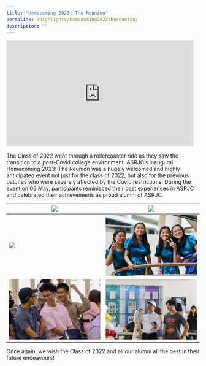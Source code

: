 ```yaml
---
title: "Homecoming 2023: The Reunion"
permalink: /highlights/homecoming2023thereunion/
description: ""
---
```

<iframe allowfullscreen="" allow="accelerometer; autoplay; clipboard-write; encrypted-media; gyroscope; picture-in-picture; web-share" frameborder="0" title="YouTube video player" src="https://www.youtube.com/embed/5D9VYnK8NMk?si=IkZboKldSTdKvdie" height="275" width="488"></iframe>

The Class of 2022 went through a rollercoaster ride as they saw the transition to a post-Covid college environment. ASRJC’s inaugural Homecoming 2023: The Reunion was a hugely welcomed and highly anticipated event not just for the class of 2022, but also for the previous batches who were severely affected by the Covid restrictions. During the event on 06 May, participants reminisced their past experiences in ASRJC and celebrated their achievements as proud alumni of ASRJC.



| ![](/images/img_0202.JPG) | ![](/images/img_0215.JPG) |
| -------- | -------- |
| ![](/images/img_0192.JPG)     | ![](/images/img_0249.JPG)  |
| ![](/images/img_0232.JPG)   | ![](/images/img_0224.JPG)  |


Once again, we wish the Class of 2022 and all our alumni all the best in their future endeavours!
